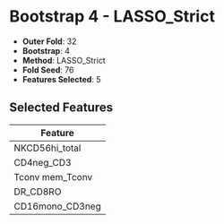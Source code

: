 # Bootstrap 4 - LASSO_Strict

- **Outer Fold**: 32
- **Bootstrap**: 4
- **Method**: LASSO_Strict
- **Fold Seed**: 76
- **Features Selected**: 5

## Selected Features

| Feature |
|---------|
| NKCD56hi_total |
| CD4neg_CD3 |
| Tconv mem_Tconv |
| DR_CD8RO |
| CD16mono_CD3neg |
